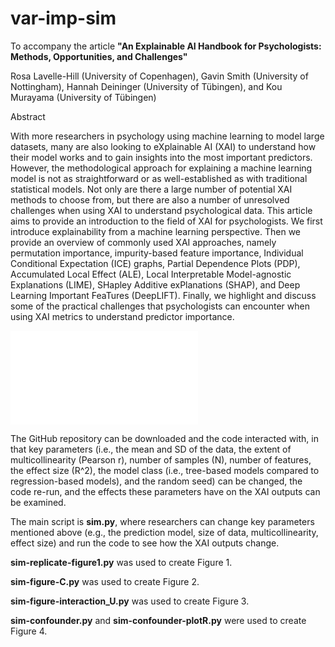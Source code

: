 # var-imp-sim
To accompany the article **"An Explainable AI Handbook for Psychologists: Methods, Opportunities, and Challenges"**

Rosa Lavelle-Hill (University of Copenhagen), Gavin Smith (University of Nottingham), Hannah Deininger (University of Tübingen), and Kou Murayama (University of Tübingen)

Abstract

With more researchers in psychology using machine learning to model large datasets, many are also looking to eXplainable AI (XAI) to understand how their model works and to gain insights into the most important predictors. However, the methodological approach for explaining a machine learning model is not as straightforward or as well-established as with traditional statistical models. Not only are there a large number of potential XAI methods to choose from, but there are also a number of unresolved challenges when using XAI to understand psychological data. This article aims to provide an introduction to the field of XAI for psychologists. We first introduce explainability from a machine learning perspective. Then we provide an overview of commonly used XAI approaches, namely permutation importance, impurity-based feature importance, Individual Conditional Expectation (ICE) graphs, Partial Dependence Plots (PDP), Accumulated Local Effect (ALE), Local Interpretable Model-agnostic Explanations (LIME), SHapley Additive exPlanations (SHAP), and Deep Learning Important FeaTures (DeepLIFT). Finally, we highlight and discuss some of the practical challenges that psychologists can encounter when using XAI metrics to understand predictor importance. 

![Figure 1. A Categorization of XAI Methods](‎./Fig1_1stOct.pdf)

The GitHub repository can be downloaded and the code interacted with, in that key parameters (i.e., the mean and SD of the data, the extent of multicollinearity (Pearson r), number of samples (N), number of features, the effect size (R^2), the model class (i.e., tree-based models compared to regression-based models), and the random seed) can be changed, the code re-run, and the effects these parameters have on the XAI outputs can be examined.

The main script is **sim.py**, where researchers can change key parameters mentioned above (e.g., the prediction model, size of data, multicollinearity, effect size) and run the code to see how the XAI outputs change.

**sim-replicate-figure1.py** was used to create Figure 1.

**sim-figure-C.py** was used to create Figure 2.

**sim-figure-interaction_U.py** was used to create Figure 3.

**sim-confounder.py** and **sim-confounder-plotR.py** were used to create Figure 4.
